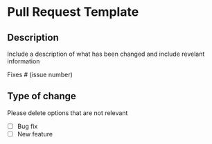 # Pull Request Template

## Description
Include a description of what has been changed and include revelant information

Fixes # (issue number)

## Type of change
Please delete options that are not relevant

- [ ] Bug fix
- [ ] New feature
